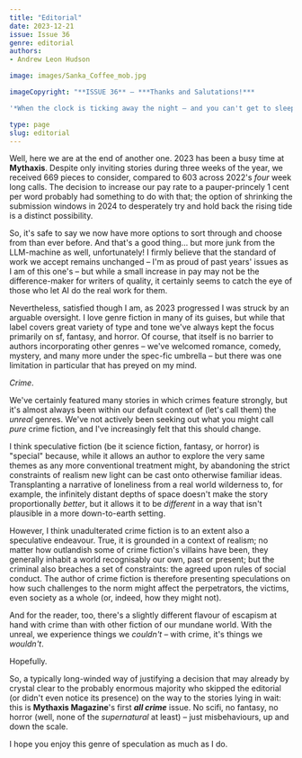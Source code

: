 ```yaml
---
title: "Editorial"
date: 2023-12-21
issue: Issue 36
genre: editorial
authors:
- Andrew Leon Hudson

image: images/Sanka_Coffee_mob.jpg

imageCopyright: "**ISSUE 36** – ***Thanks and Salutations!***

'*When the clock is ticking away the night – and you can't get to sleep – your nerves make you jump at every sound. You find yourself thinking things that would never occur to you in the daylight. What makes you so nervous and uneasy? And why couldn't you get to sleep when you first went to bed?'* It turns out the answer isn't insidious crime but insidious caffeine! The cover image is from an ad for decaffeinated [Sanka Coffee - Was that a burglar downstairs?](https://commons.wikimedia.org/wiki/File:Sanka_Coffee_-_Was_that_a_burglar_downstairs,_1948.jpg), painted in 1948 by [Fritz Siebel](https://en.wikipedia.org/wiki/Fritz_Siebel), more famous for his ['Someone Talked' WWII poster](https://en.wikipedia.org/wiki/Fritz_Siebel#/media/File:SOMEONE_TALKED_-_NARA_-_513672.jpg). Now out of copyright, this particular ad ran in the notorious crime publisher *Ladies' Home Journal*…"

type: page
slug: editorial
---
```


Well, here we are at the end of another one. 2023 has been a busy time at **Mythaxis**. Despite only inviting stories during three weeks of the year, we received 669 pieces to consider, compared to 603 across 2022's *four* week long calls. The decision to increase our pay rate to a pauper-princely 1 cent per word probably had something to do with that; the option of shrinking the submission windows in 2024 to desperately try and hold back the rising tide is a distinct possibility.

So, it's safe to say we now have more options to sort through and choose from than ever before. And that's a good thing… but more junk from the LLM-machine as well, unfortunately! I firmly believe that the standard of work we accept remains unchanged – I'm as proud of past years' issues as I am of this one's – but while a small increase in pay may not be the difference-maker for writers of quality, it certainly seems to catch the eye of those who let AI do the real work for them.

Nevertheless, satisfied though I am, as 2023 progressed I was struck by an arguable oversight. I love genre fiction in many of its guises, but while that label covers great variety of type and tone we've always kept the focus primarily on sf, fantasy, and horror. Of course, that itself is no barrier to authors incorporating other genres – we've welcomed romance, comedy, mystery, and many more under the spec-fic umbrella – but there was one limitation in particular that has preyed on my mind.

*Crime*.

We've certainly featured many stories in which crimes feature strongly, but it's almost always been within our default context of (let's call them) the *unreal* genres. We've not actively been seeking out what you might call *pure* crime fiction, and I've increasingly felt that this should change.

I think speculative fiction (be it science fiction, fantasy, or horror) is "special" because, while it allows an author to explore the very same themes as any more conventional treatment might, by abandoning the strict constraints of realism new light can be cast onto otherwise familiar ideas. Transplanting a narrative of loneliness from a real world wilderness to, for example, the infinitely distant depths of space doesn't make the story proportionally *better*, but it allows it to be *different* in a way that isn't plausible in a more down-to-earth setting.

However, I think unadulterated crime fiction is to an extent also a speculative endeavour. True, it is grounded in a context of realism; no matter how outlandish some of crime fiction's villains have been, they generally inhabit a world recognisably our own, past or present; but the criminal also breaches a set of constraints: the agreed upon rules of social conduct. The author of crime fiction is therefore presenting speculations on how such challenges to the norm might affect the perpetrators, the victims, even society as a whole (or, indeed, how they might not).

And for the reader, too, there's a slightly different flavour of escapism at hand with crime than with other fiction of our mundane world. With the unreal, we experience things we *couldn't* – with crime, it's things we *wouldn't*.

Hopefully.

So, a typically long-winded way of justifying a decision that may already by crystal clear to the probably enormous majority who skipped the editorial (or didn't even notice its presence) on the way to the stories lying in wait: this is **Mythaxis Magazine**'s first ***all crime*** issue. No scifi, no fantasy, no horror (well, none of the *supernatural* at least) – just misbehaviours, up and down the scale.

I hope you enjoy this genre of speculation as much as I do.
